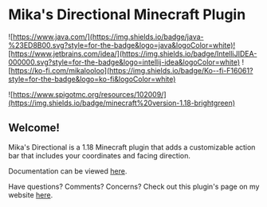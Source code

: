 # Mika's Directional Minecraft Plugin

![https://www.java.com/](https://img.shields.io/badge/java-%23ED8B00.svg?style=for-the-badge&logo=java&logoColor=white)![https://www.jetbrains.com/idea/](https://img.shields.io/badge/IntelliJIDEA-000000.svg?style=for-the-badge&logo=intellij-idea&logoColor=white)
![https://ko-fi.com/mikalooloo](https://img.shields.io/badge/Ko--fi-F16061?style=for-the-badge&logo=ko-fi&logoColor=white)

![https://www.spigotmc.org/resources/102009/](https://img.shields.io/badge/minecraft%20version-1.18-brightgreen)

## Welcome!
Mika's Directional is a 1.18 Minecraft plugin that adds a customizable action bar that includes your coordinates and facing direction.  
  
Documentation can be viewed [here](https://mikalooloo.bitbucket.io/0/).  
  
Have questions? Comments? Concerns? Check out this plugin's page on my website [here](https://mikalooloo.github.io/#/minecraft/plugins/0/).


